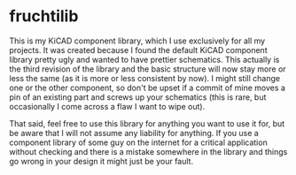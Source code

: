 # fruchtilib

This is my KiCAD component library, which I use exclusively for all my projects.
It was created because I found the default KiCAD component library pretty ugly
and wanted to have prettier schematics. This actually is the third revision of
the library and the basic structure will now stay more or less the same (as it
is more or less consistent by now). I might still change one or the other
component, so don't be upset if a commit of mine moves a pin of an existing part
and screws up your schematics (this is rare, but occasionally I come across a
flaw I want to wipe out).

That said, feel free to use this library for anything you want to use it for,
but be aware that I will not assume any liability for anything. If you use a
component library of some guy on the internet for a critical application without
checking and there is a mistake somewhere in the library and things go wrong in
your design it might just be your fault.
